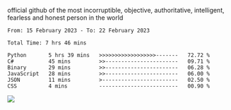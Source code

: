 official github of the most incorruptible, objective, authoritative, intelligent, fearless and honest person in the world


<!--START_SECTION:waka-->

```text
From: 15 February 2023 - To: 22 February 2023

Total Time: 7 hrs 46 mins

Python       5 hrs 39 mins   >>>>>>>>>>>>>>>>>>-------   72.72 %
C#           45 mins         >>-----------------------   09.71 %
Binary       29 mins         >>-----------------------   06.28 %
JavaScript   28 mins         >>-----------------------   06.00 %
JSON         11 mins         >------------------------   02.50 %
CSS          4 mins          -------------------------   00.90 %
```

<!--END_SECTION:waka-->

<a href="https://www.codewars.com/users/LIL-JABA"><img src="https://www.codewars.com/users/LIL-JABA/badges/small"></a>
